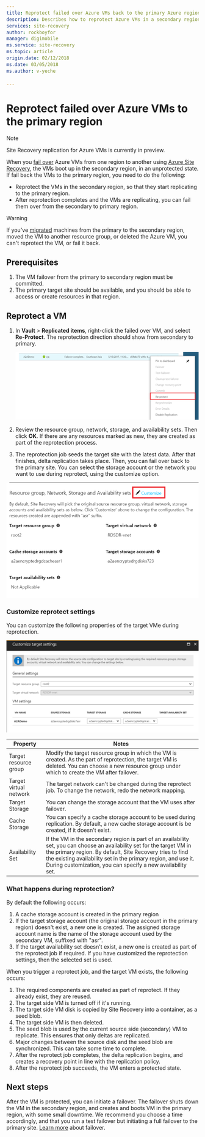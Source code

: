 ```yaml
---
title: Reprotect failed over Azure VMs back to the primary Azure region with Azure Site Recovery | Azure
description: Describes how to reprotect Azure VMs in a secondary region, after failover from a primary region, using Azure Site Recovery.
services: site-recovery
author: rockboyfor
manager: digimobile
ms.service: site-recovery
ms.topic: article
origin.date: 02/12/2018
ms.date: 03/05/2018
ms.author: v-yeche

---
```

# Reprotect failed over Azure VMs to the primary region

>[!NOTE]
>
> Site Recovery replication for Azure VMs is currently in preview.

When you [fail over](site-recovery-failover.md) Azure VMs from one region to another using [Azure Site Recovery](site-recovery-overview.md), the VMs boot up in the secondary region, in an unprotected state. If fail back the VMs to the primary region, you need to do the following:

- Reprotect the VMs in the secondary region, so that they start replicating to the primary region. 
- After reprotection completes and the VMs are replicating, you can fail them over from the secondary to primary region.

> [!WARNING]
> If you've [migrated](site-recovery-migrate-to-azure.md#what-do-we-mean-by-migration) machines from the primary to the secondary region, moved the VM to another resource group, or deleted the Azure VM, you can't reprotect the VM, or fail it back.

## Prerequisites
1. The VM failover from the primary to secondary region must be committed.
2. The primary target site should be available, and you should be able to access or create resources in that region.

## Reprotect a VM

1. In **Vault** > **Replicated items**, right-click the failed over VM, and select **Re-Protect**. The reprotection direction should show from secondary to primary. 

    ![Reprotect](./media/site-recovery-how-to-reprotect-azure-to-azure/reprotect.png)

2. Review the resource group, network, storage, and availability sets. Then click **OK**. If there are any resources marked as new, they are created as part of the reprotection process.
3. The reprotection job seeds the target site with the latest data. After that finishes, delta replication takes place. Then, you can fail over back to the primary site. You can select the storage account or the network you want to use during reprotect, using the customize option.

  ![Customize option](./media/site-recovery-how-to-reprotect-azure-to-azure/customize.png)

### Customize reprotect settings

You can customize the following properties of the target VMe during reprotection.

![Customize](./media/site-recovery-how-to-reprotect-azure-to-azure/customizeblade.png)

|Property |Notes  |
|---------|---------|
|Target resource group     | Modify the target resource group in which the VM is created. As the part of reprotection, the target VM is deleted. You can choose a new resource group under which to create the VM after failover.        |
|Target virtual network     | The target network can't be changed during the reprotect job. To change the network, redo the network mapping.         |
|Target Storage     | You can change the storage account that the VM uses after failover.         |
|Cache Storage     | You can specify a cache storage account to be used during replication. By default, a new cache storage account is be created, if it doesn't exist.         |
|Availability Set     |If the VM in the secondary region is part of an availability set, you can choose an availability set for the target VM in the primary region. By default, Site Recovery tries to find the existing availability set in the primary region, and use it. During customization, you can specify a new availability set.         |

### What happens during reprotection?

By default the following occurs:

1. A cache storage account is created in the primary region
2. If the target storage account (the original storage account in the primary region) doesn't exist, a new one is created. The assigned storage account name is the name of the storage account used by the secondary VM, suffixed with "asr".
3. If the target availability set doesn't exist, a new one is created as part of the reprotect job if required. If you have customized the reprotection settings, then the selected set is used.

When you trigger a reprotect job, and the target VM exists, the following occurs:

1. The required  components are created as part of reprotect. If they already exist, they are reused.
2. The target side VM is turned off if it's running.
3. The target side VM disk is copied by Site Recovery into a container, as a seed blob.
4. The target side VM is then deleted.
5. The seed blob is used by the current source side (secondary) VM to replicate. This ensures that only deltas are replicated.
6. Major changes between the source disk and the seed blob are synchronized. This can take some time to complete.
7. After the reprotect job completes, the delta replication begins, and creates a recovery point in line with the replication policy.
8. After the reprotect job succeeds, the VM enters a protected state.

## Next steps

After the VM is protected, you can initiate a failover. The failover shuts down the VM in the secondary region, and creates and boots VM in the primary region, with some small downtime. We recommend you choose a time accordingly, and that you run a test failover but initiating a full failover to the primary site. [Learn more](site-recovery-failover.md) about failover.
<!--Update_Description: update meta properties, wording update  -->